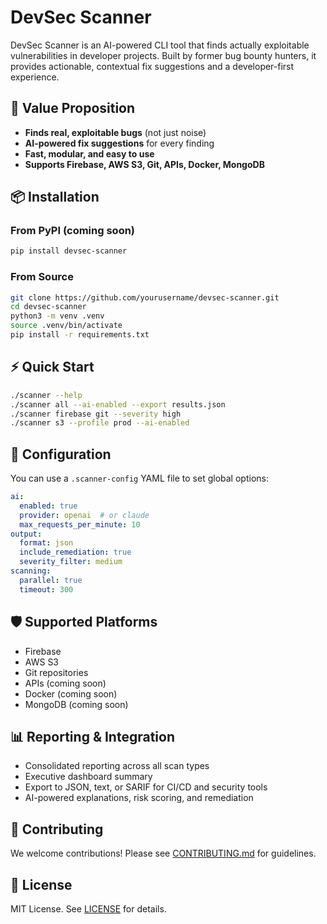 # DevSec Scanner

DevSec Scanner is an AI-powered CLI tool that finds actually exploitable vulnerabilities in developer projects. Built by former bug bounty hunters, it provides actionable, contextual fix suggestions and a developer-first experience.

## 🚀 Value Proposition
- **Finds real, exploitable bugs** (not just noise)
- **AI-powered fix suggestions** for every finding
- **Fast, modular, and easy to use**
- **Supports Firebase, AWS S3, Git, APIs, Docker, MongoDB**

## 📦 Installation

### From PyPI (coming soon)
```sh
pip install devsec-scanner
```

### From Source
```sh
git clone https://github.com/yourusername/devsec-scanner.git
cd devsec-scanner
python3 -m venv .venv
source .venv/bin/activate
pip install -r requirements.txt
```

## ⚡ Quick Start

```sh
./scanner --help
./scanner all --ai-enabled --export results.json
./scanner firebase git --severity high
./scanner s3 --profile prod --ai-enabled
```

## 🔧 Configuration

You can use a `.scanner-config` YAML file to set global options:

```yaml
ai:
  enabled: true
  provider: openai  # or claude
  max_requests_per_minute: 10
output:
  format: json
  include_remediation: true
  severity_filter: medium
scanning:
  parallel: true
  timeout: 300
```

## 🛡️ Supported Platforms
- Firebase
- AWS S3
- Git repositories
- APIs (coming soon)
- Docker (coming soon)
- MongoDB (coming soon)

## 📊 Reporting & Integration
- Consolidated reporting across all scan types
- Executive dashboard summary
- Export to JSON, text, or SARIF for CI/CD and security tools
- AI-powered explanations, risk scoring, and remediation

## 📝 Contributing
We welcome contributions! Please see [CONTRIBUTING.md](CONTRIBUTING.md) for guidelines.

## 📄 License
MIT License. See [LICENSE](LICENSE) for details.
